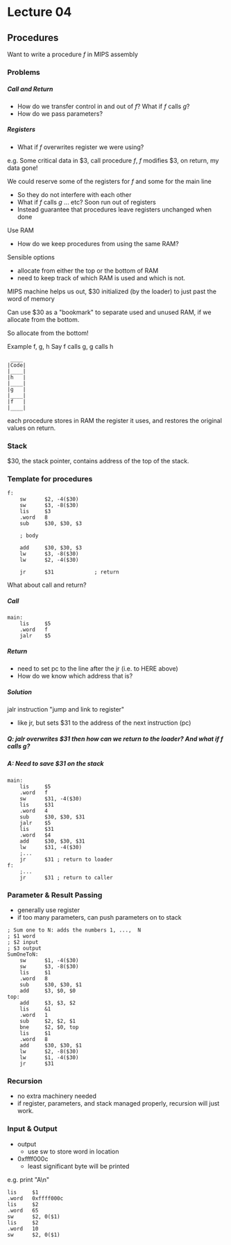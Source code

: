 # Lecture 04

## Procedures
Want to write a procedure *f* in MIPS assembly

### Problems
##### Call and Return
* How do we transfer control in and out of *f*? What if *f* calls *g*?
* How do we pass parameters?

##### Registers
* What if *f* overwrites register we were using?

e.g. Some critical data in $3, call procedure *f*, *f* modifies $3, on return, my data gone!

We could reserve some of the registers for *f* and some for the main line
* So they do not interfere with each other
* What if *f* calls *g* ... etc? Soon run out of registers
* Instead guarantee that procedures leave registers unchanged when done

Use RAM
* How do we keep procedures from using the same RAM?

Sensible options
* allocate from either the top or the bottom of RAM
* need to keep track of which RAM is used and which is not.

MIPS machine helps us out, $30 initialized (by the loader) to just past the word of memory

Can use $30 as a "bookmark" to separate used and unused RAM, if we allocate from the bottom.

So allocate from the bottom!

Example f, g, h
Say f calls g, g calls h
```
 ____
|Code|
|____|
|h   |
|____|
|g   |
|____|
|f   |
|____|
```
each procedure stores in RAM the register it uses, and restores the original values on return.

### Stack
$30, the stack pointer, contains address of the top of the stack.

### Template for procedures
```assembly
f:	
	sw		$2, -4($30)
	sw		$3,	-8($30)
	lis		$3
	.word	8
	sub		$30, $30, $3

	; body

	add		$30, $30, $3
	lw		$3, -8($30)
	lw		$2, -4($30)

	jr		$31				; return
```
What about call and return?
##### Call
```assembly
main:
	lis		$5
	.word	f
	jalr	$5	
```
##### Return
* need to set pc to the line after the jr (i.e. to HERE above)
* How do we know which address that is?

##### Solution
jalr instruction "jump and link to register"

* like jr, but sets $31 to the address of the next instruction (pc)

##### Q: jalr overwrites $31 then how can we return to the loader? And what if f calls g?

##### A: Need to save $31 on the stack
```assembly
main:
	lis		$5
	.word	f
	sw		$31, -4($30)
	lis		$31
	.word	4
	sub		$30, $30, $31
	jalr	$5
	lis		$31
	.word	$4
	add		$30, $30, $31
	lw		$31, -4($30)
	;...
	jr		$31	; return to loader
f:
	;...
	jr		$31	; return to caller
```
### Parameter & Result Passing
* generally use register
* if too many parameters, can push parameters on to stack

```assembly
; Sum one to N: adds the numbers 1, ...,  N
; $1 word
; $2 input
; $3 output
SumOneToN:
	sw		$1, -4($30)
	sw		$3, -8($30)
	lis		$1
	.word	8
	sub		$30, $30, $1
	add		$3, $0, $0
top:
	add		$3, $3, $2
	lis		&1
	.word	1
	sub		$2, $2, $1
	bne		$2, $0, top
	lis		$1
	.word	8
	add		$30, $30, $1
	lw		$2, -8($30)
	lw		$1, -4($30)
	jr		$31
```

### Recursion
* no extra machinery needed
* if register, parameters, and stack managed properly, recursion will just work.

### Input & Output
* output
	* use sw to store word in location
* 0xffff000c
	* least significant byte will be printed

e.g. print "A\n"
```assembly
lis		$1
.word	0xffff000c
lis		$2
.word	65
sw		$2, 0($1)
lis		$2
.word	10
sw		$2, 0($1)
```
